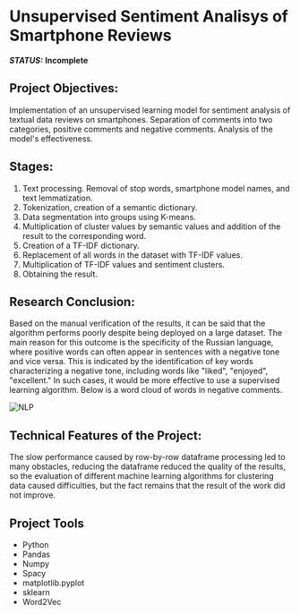 # Unsupervised Sentiment Analisys of Smartphone Reviews



***STATUS:*** **Incomplete**


## Project Objectives:

Implementation of an unsupervised learning model for sentiment analysis of textual data reviews on smartphones. Separation of comments into two categories, positive comments and negative comments. Analysis of the model's effectiveness.

## Stages: 

1. Text processing. Removal of stop words, smartphone model names, and text lemmatization.
2. Tokenization, creation of a semantic dictionary.
3. Data segmentation into groups using K-means.
4. Multiplication of cluster values by semantic values and addition of the result to the corresponding word.
5. Creation of a TF-IDF dictionary.
6. Replacement of all words in the dataset with TF-IDF values.
7. Multiplication of TF-IDF values and sentiment clusters.
8. Obtaining the result.

## Research Conclusion:

Based on the manual verification of the results, it can be said that the algorithm performs poorly despite being deployed on a large dataset. The main reason for this outcome is the specificity of the Russian language, where positive words can often appear in sentences with a negative tone and vice versa. This is indicated by the identification of key words characterizing a negative tone, including words like "liked", "enjoyed", "excellent." In such cases, it would be more effective to use a supervised learning algorithm. Below is a word cloud of words in negative comments.

<img src="https://i.imgur.com/TovFCLn.png" alt="NLP"/>

## Technical Features of the Project:

The slow performance caused by row-by-row dataframe processing led to many obstacles, reducing the dataframe reduced the quality of the results, so the evaluation of different machine learning algorithms for clustering data caused difficulties, but the fact remains that the result of the work did not improve.

## Project Tools

- Python
- Pandas
- Numpy
- Spacy
- matplotlib.pyplot
- sklearn
- Word2Vec
